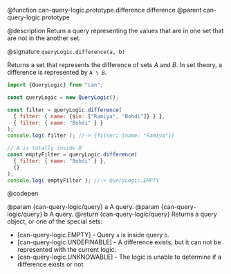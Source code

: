 @function can-query-logic.prototype.difference difference
@parent can-query-logic.prototype

@description Return a query representing the values that are in one set that are not
in the another set.

@signature `queryLogic.difference(a, b)`

  Returns a set that represents the difference of sets _A_ and _B_. In set theory, a difference is
  represented by `A \ B`.

  ```js
  import {QueryLogic} from "can";

  const queryLogic = new QueryLogic();

  const filter = queryLogic.difference(
    { filter: { name: {$in: ["Ramiya", "Bohdi"]} } },
    { filter: { name: "Bohdi" } }
  );
  console.log( filter ); //-> {filter: {name: "Ramiya"}}

  // A is totally inside B
  const emptyFilter = queryLogic.difference(
    { filter: { name: "Bohdi" } },
    {}
  );
  console.log( emptyFilter ); //-> QueryLogic.EMPTY
  ```
  @codepen

  @param  {can-query-logic/query} a A query.
  @param  {can-query-logic/query} b A query.
  @return {can-query-logic/query} Returns a query object, or one of the special sets:
  - [can-query-logic.EMPTY] - Query `a` is inside query `b`.
  - [can-query-logic.UNDEFINABLE] - A difference exists, but it can not be represented with the current logic.
  - [can-query-logic.UNKNOWABLE] - The logic is unable to determine if a difference exists or not.
